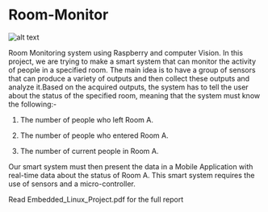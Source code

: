 # Room-Monitor

![alt text](https://image.shutterstock.com/image-vector/surveillance-room-icon-duo-tone-260nw-512401759.jpg)

Room Monitoring system using Raspberry and computer Vision.
In this project, we are trying to make a smart system that can monitor the
activity of people in a specified room. The main idea is to have a group of
sensors that can produce a variety of outputs and then collect these outputs
and analyze it.Based on the acquired outputs, the system has to tell the user
about the status of the specified room, meaning that the system must know
the following:-

1. The number of people who left Room A.

2. The number of people who entered Room A.

3. The number of current people in Room A.

Our smart system must then present the data in a Mobile Application with
real-time data about the status of Room A. This smart system requires the
use of sensors and a micro-controller.

Read Embedded_Linux_Project.pdf for the full report
